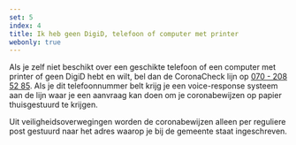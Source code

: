 ```yaml
---
set: 5
index: 4
title: Ik heb geen DigiD, telefoon of computer met printer
webonly: true
---
```

Als je zelf niet beschikt over een geschikte telefoon of een computer met printer of geen DigiD hebt en wilt, bel dan de CoronaCheck lijn op <a href="tel:0702085285">070 - 208 52 85</a>. Als je dit telefoonnummer belt krijg je een voice-response systeem aan de lijn waar je een aanvraag kan doen om je coronabewijzen op papier thuisgestuurd te krijgen.

Uit veiligheidsoverwegingen worden de coronabewijzen alleen per reguliere post gestuurd naar het adres waarop je bij de gemeente staat ingeschreven. 
